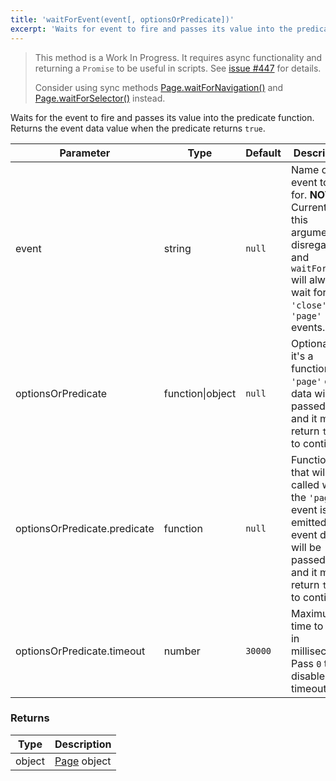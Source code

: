 ```yaml
---
title: 'waitForEvent(event[, optionsOrPredicate])'
excerpt: 'Waits for event to fire and passes its value into the predicate function.'
---
```


<Blockquote mod="warning">

This method is a Work In Progress. It requires async functionality and returning a `Promise` to be useful in scripts. See <a href="https://github.com/grafana/xk6-browser/issues/447">issue #447</a> for details.

Consider using sync methods [Page.waitForNavigation()](/javascript-api/xk6-browser/page/waitfornavigation) and [Page.waitForSelector()](/javascript-api/xk6-browser/page/waitforselector) instead.

</Blockquote>

Waits for the event to fire and passes its value into the predicate function. Returns the event data value when the predicate returns `true`.

| Parameter                    | Type             | Default | Description                                                                                                                                        |
|------------------------------|------------------|---------|----------------------------------------------------------------------------------------------------------------------------------------------------|
| event                        | string           | `null`  | Name of event to wait for. **NOTE**: Currently this argument is disregarded, and `waitForEvent` will always wait for `'close'` or `'page'` events. |
| optionsOrPredicate           | function\|object | `null`  | Optional. If it's a function, the `'page'` event data will be passed to it and it must return `true` to continue.                                  |
| optionsOrPredicate.predicate | function         | `null`  | Function that will be called when the `'page'` event is emitted. The event data will be passed to it and it must return `true` to continue.        |
| optionsOrPredicate.timeout   | number           | `30000` | Maximum time to wait in milliseconds. Pass `0` to disable timeout.                                                                                 |


### Returns

| Type   | Description                                      |
| ------ | ------------------------------------------------ |
| object | [Page](/javascript-api/xk6-browser/page/) object |
